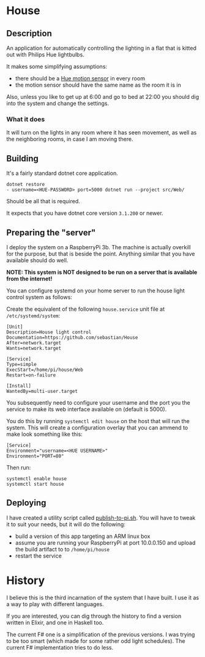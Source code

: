 # House

## Description

An application for automatically controlling the lighting
in a flat that is kitted out with Philips Hue lightbulbs.

It makes some simplifying assumptions:
- there should be a [Hue motion sensor](https://www.usa.philips.com/c-p/046677464608/hue-motion-sensor) in every room
- the motion sensor should have the same name as the room it is in

Also, unless you like to get up at 6:00 and go to bed at 22:00 you should
dig into the system and change the settings.

### What it does

It will turn on the lights in any room where it has seen movement, as well
as the neighboring rooms, in case I am moving there.

## Building

It's a fairly standard dotnet core application.

```
dotnet restore
- username=<HUE-PASSWORD> port=5000 dotnet run --project src/Web/
```

Should be all that is required.

It expects that you have dotnet core version `3.1.200` or newer.

## Preparing the "server"

I deploy the system on a RaspberryPi 3b. The machine is actually
overkill for the purpose, but that is beside the point. Anything
similar that you have available should do well. 

__NOTE: This system is NOT designed to be run on a server that is available
from the internet!__

You can configure systemd on your home server to run the house light control
system as follows:

Create the equivalent of the following `house.service` unit file
at `/etc/systemd/system`:

```
[Unit]
Description=House light control
Documentation=https://github.com/sebastian/House
After=network.target
Wants=network.target

[Service]
Type=simple
ExecStart=/home/pi/house/Web
Restart=on-failure

[Install]
WantedBy=multi-user.target
```

You subsequently need to configure your username and the port you the 
service to make its web interface available on (default is 5000).

You do this by running `systemctl edit house` on the host that will run
the system. This will create a configuration overlay that you can ammend
to make look something like this:

```
[Service]
Environment="username=<HUE USERNAME>"
Environment="PORT=80"
```

Then run:

```
systemctl enable house
systemctl start house
```

## Deploying

I have created a utility script called [publish-to-pi.sh](publish-to-pi.sh).
You will have to tweak it to suit your needs, but it will do the following:

- build a version of this app targeting an ARM linux box
- assume you are running your RaspberryPi at port 10.0.0.150 and upload
  the build artifact to to `/home/pi/house`
- restart the service

# History

I believe this is the third incarnation of the system that I have built.
I use it as a way to play with different languages.

If you are interested, you can dig through the history to find a version
written in Elixir, and one in Haskell too.

The current F# one is a simplification of the previous versions. I was trying
to be too smart (which made for some rather odd light schedules).
The current F# implementation tries to do less.
